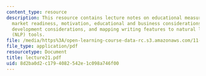 ```yaml
---
content_type: resource
description: This resource contains lecture notes on educational measurement, history,
  market readiness, motivation, educational and business considerations, technology
  development considerations, and mapping writing features to natural language processing
  (NLP) tools.
file: /media/https%3A/open-learning-course-data-rc.s3.amazonaws.com/11-126j-economics-of-education-spring-2007/8d2ba0d2c1794082542e1c098a746f00_lecture21.pdf
file_type: application/pdf
resourcetype: Document
title: lecture21.pdf
uid: 8d2ba0d2-c179-4082-542e-1c098a746f00
---
```

